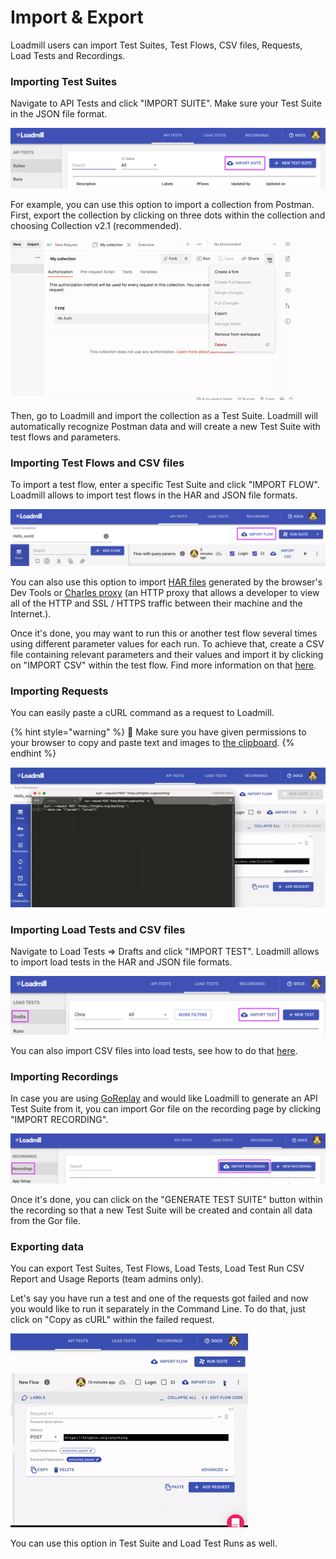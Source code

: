 # Import & Export

Loadmill users can import Test Suites, Test Flows, CSV files, Requests, Load Tests and Recordings.

### **Importing Test Suites**

Navigate to API Tests and click "IMPORT SUITE". Make sure your Test Suite in the JSON file format. 

![](.gitbook/assets/screenshot-73-.png)

For example, you can use this option to import a collection from Postman. First, export the collection by clicking on three dots within the collection and choosing Collection v2.1 \(recommended\). 

![](.gitbook/assets/ezgif.com-gif-maker-15-.gif)

Then, go to Loadmill and import the collection as a Test Suite. Loadmill will automatically recognize Postman data and will create a new Test Suite with test flows and parameters.

### Importing Test Flows and CSV files

To import a test flow, enter a specific Test Suite and click "IMPORT FLOW". Loadmill allows to import test flows in the HAR and JSON file formats. 

![](.gitbook/assets/screenshot-74-.png)

You can also use this option to import [HAR files](https://en.wikipedia.org/wiki/HAR_%28file_format%29) generated by the browser's Dev Tools or [Charles proxy](https://www.charlesproxy.com/) \(an HTTP proxy that allows a developer to view all of the HTTP and SSL / HTTPS traffic between their machine and the Internet.\).

Once it's done, you may want to run this or another test flow several times using different parameter values for each run. To achieve that, create a CSV file containing relevant parameters and their values and import it by clicking on "IMPORT CSV" within the test flow. Find more information on that [here](https://docs.loadmill.com/api-testing/test-suite-editor/api-tests-data-from-csv-files). 

### Importing Requests

You can easily paste a cURL command as a request to Loadmill. 

{% hint style="warning" %}
🧠 Make sure you have given permissions to your browser to copy and paste text and images to [the clipboard](https://docs.loadmill.com/general-troubleshooting#it-seems-like-i-cant-paste-requests-within-a-flow). 
{% endhint %}

![](.gitbook/assets/ezgif.com-gif-maker-16-.gif)

### Importing Load Tests and CSV files

Navigate to Load Tests =&gt; Drafts and click "IMPORT TEST". Loadmill allows to import load tests in the HAR and JSON file formats. 

![](.gitbook/assets/screenshot-76-.png)

You can also import CSV files into load tests, see how to do that [here](https://docs.loadmill.com/load-testing/working-with-the-test-editor/data-from-csv-files).

### Importing Recordings

In case you are using [GoReplay](https://goreplay.org/) and would like Loadmill to generate an API Test Suite from it, you can import Gor file on the recording page by clicking "IMPORT RECORDING". 

![](.gitbook/assets/screenshot-77-.png)

Once it's done, you can click on the "GENERATE TEST SUITE" button within the recording so that a new Test Suite will be created and contain all data from the Gor file.

### Exporting data 

You can export Test Suites, Test Flows, Load Tests, Load Test Run CSV Report and Usage Reports \(team admins only\).

Let's say you have run a test and one of the requests got failed and now you would like to run it separately in the Command Line. To do that, just click on "Copy as cURL" within the failed request.

![](.gitbook/assets/ezgif.com-gif-maker-17-.gif)

You can use this option in Test Suite and Load Test Runs as well.










